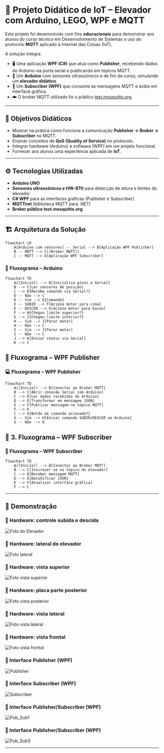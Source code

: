 # 🚀 Projeto Didático de IoT – Elevador com Arduino, LEGO, WPF e MQTT

Este projeto foi desenvolvido com fins **educacionais** para demonstrar aos alunos do curso técnico em Desenvolvimento de Sistemas o uso do protocolo **MQTT** aplicado à Internet das Coisas (IoT).

A solução integra:

- 🖥️ Uma aplicação **WPF (C#)** que atua como **Publisher**, recebendo dados do Arduino via porta serial e publicando em tópicos MQTT.
- 🔧 Um **Arduino** com sensores ultrassônicos e de fim de curso, simulando um **elevador didático**.
- 📡 Um **Subscriber (WPF)** que consome as mensagens MQTT e exibe em interface gráfica.
- ☁️ O broker MQTT utilizado foi o público [test.mosquitto.org](https://test.mosquitto.org/).

---

## 🎯 Objetivos Didáticos

- Mostrar na prática como funciona a comunicação **Publisher → Broker → Subscriber** no MQTT.  
- Ensinar conceitos de **QoS (Quality of Service)** no protocolo.  
- Integrar hardware (Arduino) e software (WPF) em um projeto funcional.  
- Fornecer aos alunos uma experiência aplicada de **IoT**.

---

## ⚙️ Tecnologias Utilizadas

- **Arduino UNO**  
- **Sensores ultrassônicos e HW-870** para detecção de altura e limites do elevador  
- **C# WPF** para as interfaces gráficas (Publisher e Subscriber)  
- **MQTTnet** (biblioteca MQTT para .NET)  
- **Broker público test.mosquitto.org**

---

## 🏗️ Arquitetura da Solução

```mermaid
flowchart LR
    A[Arduino com sensores] -- Serial --> B[Aplicação WPF Publisher]
    B -- MQTT --> C[(Broker MQTT)]
    C -- MQTT --> D[Aplicação WPF Subscriber]

```
### 🚀 Fluxograma – Arduino

```mermaid
flowchart TD
    A([Início]) --> B[Inicializa pinos e Serial]
    B --> C[Ler sensores de posição]
    C --> D{Recebe comando via Serial?}
    D -- Não --> C
    D -- Sim --> E{Comando}
    E -- SUBIR --> F[Aciona motor para cima]
    E -- DESCER --> G[Aciona motor para baixo]
    F --> H{Chegou limite superior?}
    G --> I{Chegou limite inferior?}
    H -- Sim --> J[Parar motor]
    H -- Não --> C
    I -- Sim --> J[Parar motor]
    I -- Não --> C
    J --> K[Enviar status via Serial]
    K --> C
```

## 🔹 Fluxograma – WPF Publisher
### 💻 Fluxograma – WPF Publisher

```mermaid
flowchart TD
    A([Início]) --> B[Conectar ao Broker MQTT]
    B --> C[Abrir conexão Serial com Arduino]
    C --> D[Ler dados recebidos do Arduino]
    D --> E[Transformar em mensagem JSON]
    E --> F[Publicar mensagem no tópico MQTT]
    F --> D
    C --> G{Botão de comando acionado?}
    G -- Sim --> H[Enviar comando SUBIR/DESCER ao Arduino]
    G -- Não --> D
````
## 🔹 3. Fluxograma – WPF Subscriber
### 📡 Fluxograma – WPF Subscriber

```mermaid
flowchart TD
    A([Início]) --> B[Conectar ao Broker MQTT]
    B --> C[Inscrever-se no tópico do elevador]
    C --> D[Receber mensagem MQTT]
    D --> E[Decodificar JSON]
    E --> F[Atualizar interface gráfica]
    F --> C
````
---

## 📸 Demonstração

### 🔹 Hardware: controle subida e descida
![Foto do Elevador](https://github.com/FredOnBrasil/Elevador_LEGO_IoT_MQTT/blob/main/Imagens/Controle_de_subida_e_descida_elevador.jpg)

### 🔹 Hardware: lateral do elevador
![Foto lateral](https://github.com/FredOnBrasil/Elevador_LEGO_IoT_MQTT/blob/main/Imagens/Lateral_elevador.jpg)

### 🔹 Hardware: vista superior
![Foto vista superior](https://github.com/FredOnBrasil/Elevador_LEGO_IoT_MQTT/blob/main/Imagens/Vista_superior.jpg)

### 🔹 Hardware: placa parte posterior
![Foto vista posterior](https://github.com/FredOnBrasil/Elevador_LEGO_IoT_MQTT/blob/main/Imagens/Montagem_parte_posterior.jpg)

### 🔹 Hardware: vista lateral
![Foto vista lateral](https://github.com/FredOnBrasil/Elevador_LEGO_IoT_MQTT/blob/main/Imagens/Lateral_elevador.jpg)

### 🔹 Hardware: vista frontal
![Foto vista frontal](https://github.com/FredOnBrasil/Elevador_LEGO_IoT_MQTT/blob/main/Imagens/vista_frontal.jpg)

### 🔹 Interface Publisher (WPF)
![Publisher](https://github.com/FredOnBrasil/Elevador_LEGO_IoT_MQTT/blob/main/Imagens/Interface_publisher.png)

### 🔹 Interface Subscriber (WPF)
![Subscriber](https://github.com/FredOnBrasil/Elevador_LEGO_IoT_MQTT/blob/main/Imagens/interface_subscriber.png)

### 🔹 Interface Publisher/Subscriber (WPF)
![Pub_Sub1](https://github.com/FredOnBrasil/Elevador_LEGO_IoT_MQTT/blob/main/Imagens/publisher_e_subscriber_3.png)

### 🔹 Interface Publisher/Subscriber (WPF)
![Pub_Sub3](https://github.com/FredOnBrasil/Elevador_LEGO_IoT_MQTT/blob/main/Imagens/publisher_subscriber.png)


---
